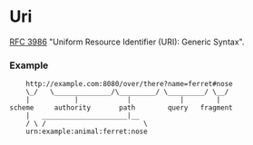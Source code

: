 # Uri
[RFC 3986](https://datatracker.ietf.org/doc/html/rfc3986) "Uniform Resource Identifier (URI): Generic Syntax".

### __Example__

        http://example.com:8080/over/there?name=ferret#nose
        \_/   \______________/\_________/ \_________/ \__/
        |           |            |            |        |
    scheme     authority       path        query   fragment
        |   _____________________|__
        / \ /                        \
        urn:example:animal:ferret:nose